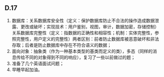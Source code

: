 ## D.17

1.	数据库：关系数据库安全性（定义：保护数据库防止不合法的操作造成数据泄露、更改或破坏；实现技术：用户鉴别，视图，审计，数据加密，存储控制）关系数据库完整性（定义：指数据的正确性和相容性；机制：实体完整性，参照完整性，用户定义的完整性）两者区别：前者防止数据库被恶意破坏和非法存取；后者是防止数据库中存在不符合语义的数据；
2.	面向对象：抽象类（作为一种基本类型的基类而定义的类），多态（同样的消息传给不同的对象得到不同的响应），复习了一些以前做过的题；
3.	准备了几个英语面试问题；
4.	早睡早起加油。

